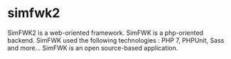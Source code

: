 # simfwk2
SimFWK2 is a web-oriented framework. SimFWK is a php-oriented backend. SimFWK used the following technologies : PHP 7, PHPUnit, Sass and more... SimFWK is an open source-based application.
